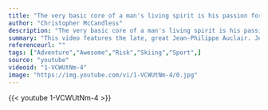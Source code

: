 ```yaml
---
title: "The very basic core of a man's living spirit is his passion for adventure. The joy of life comes from our encounters with new experiences, and hence there is no greater joy than to have an endlessly changing horizon, for each day to have a new and different sun."
author: "Christopher McCandless"
description: "The very basic core of a man's living spirit is his passion for adventure. The joy of life comes from our encounters with new experiences, and hence there is no greater joy than to have an endlessly changing horizon, for each day to have a new and different sun. - Christopher McCandless quotes from GetInspired365.com"
summary: "This video features the late, great Jean-Philippe Auclair. Jean was a Canadian freeskiier skier. He was born in Ste. Foy, Quebec and helped Salomon launch the 1080 ski. In 2002, along with fellow freeskier Tanner Hall, he founded Armada skis, a freestyle only skiing company."
referenceurl: ""
tags: ["Adventure","Awesome","Risk","Skiing","Sport",]
source: "youtube"
videoid: "1-VCWUtNm-4"
image: "https://img.youtube.com/vi/1-VCWUtNm-4/0.jpg"
---
```


{{< youtube 1-VCWUtNm-4 >}}
